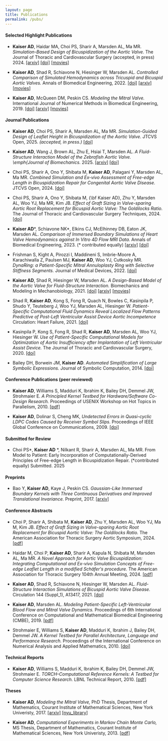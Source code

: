 ```yaml
---
layout: page
title: Publications
permalink: /pubs/
---
```


#### Selected Highlight Publications 

* __Kaiser AD__, Haidar MA, Choi PS, Sharir A, Marsden AL, Ma MR. _Simulation-Based Design of Bicuspidization of the Aortic Valve._ The Journal of Thoracic and Cardiovascular Surgery (accepted, in press) 2024. [[arxiv]](https://arxiv.org/abs/2309.14239) [[doi]](https://doi.org/10.1016/j.jtcvs.2023.12.027) [[movies]](https://www.youtube.com/watch?v=G-mf0jRN0kk&list=PLVE1-rUYcsaLWMi2I0PFCpZWIVZOQ74lF&pp=iAQB)

* __Kaiser AD__, Shad R, Schiavone N, Hiesinger W, Marsden AL. _Controlled Comparison of Simulated Hemodynamics across Tricuspid and Bicuspid Aortic Valves._ Annals of Biomedical Engineering, 2022. [[doi]](https://doi.org/10.1007/s10439-022-02983-4) [[arxiv]](https://arxiv.org/abs/2109.08261) [[movies]](https://www.youtube.com/watch?v=SQrFoCUKOk0&list=PLVE1-rUYcsaJYmYqGy7Y5xFfdontjI1Xq)

* __Kaiser AD__, McQueen DM, Peskin CS. _Modeling the Mitral Valve._ International Journal of Numerical Methods in Biomedical Engineering, 2019. [[doi]](http://doi.org/10.1002/cnm.3240) [[arxiv]](https://arxiv.org/abs/2109.08261) [[movies]](https://www.youtube.com/watch?v=GjXboGhaeb4&list=PLVE1-rUYcsaJXpy5_xfRvsNxcj3Rb_azW)


#### Journal Publications


* __Kaiser AD__, Choi PS, Sharir A, Marsden AL, Ma MR. _Simulation-Guided Design of Leaflet Height in Bicuspidization of the Aortic Valve._ JTCVS Open, 2025. _(accepted, in press.)_
[[doi]](https://doi.org/10.1016/j.xjon.2025.09.038)

* __Kaiser AD__,  Wang J, Brown AL,  Zhu E, Hsiai T, Marsden AL. _A Fluid-Structure Interaction Model of the Zebrafish Aortic Valve. \emph{Journal of Biomechanics._ 2025. [[arxiv]](https://arxiv.org/abs/2412.18056) [[doi]](https://doi.org/10.1016/j.jbiomech.2025.112794)


* Choi PS, Sharir A, Ono Y, Shibata M, __Kaiser AD__, Palagani Y, Marsden AL, Ma MR. _Combined Simulation and Ex-vivo Assessment of Free-edge Length in Bicuspidization Repair for Congenital Aortic Valve Disease._ JTCVS Open, 2024. [[doi]](https://doi.org/10.1016/j.xjon.2024.09.008)


* Choi PS,  Sharir A,  Ono Y,  Shibata M, {\bf Kaiser AD},  Zhu Y, Marsden AL,  Woo YJ, Ma MR, Kim JB. _Effect of Graft Sizing in Valve-sparing Aortic Root Replacement for Bicuspid Aortic Valve: The Goldilocks Ratio._ The Journal of Thoracic and Cardiovascular Surgery Techniques, 2024. [[doi]](https://doi.org/10.1016/j.xjtc.2024.03.025)


* __Kaiser AD__\*, Schiavone NK\*, Elkins CJ, McElhinney DB, Eaton JK, Marsden AL. _Comparison of Immersed Boundary Simulations of Heart Valve Hemodynamics against In Vitro 4D Flow MRI Data._  Annals of Biomedical Engineering, 2023. (\* contributed equally) [[arxiv]](https://arxiv.org/abs/2111.00720) [[doi]](https://doi.org/10.1007/s10439-023-03266-2)


* Frishman S, Kight A, Pirozzi I, Maddineni S, Imbrie-Moore A, Karachiwalla Z, Paulsen MJ, __Kaiser AD__, Woo YJ, Cutkosky MR. _DynaRing: a Patient-Specific Mitral Annuloplasty Ring with Selective Stiffness Segments._ Journal of Medical Devices, 2022. [[doi]](https://doi.org/10.1115/1.4054445)

* __Kaiser AD__, Shad R, Hiesinger W, Marsden AL. _A Design-Based Model of the Aortic Valve for Fluid-Structure Interaction._ Biomechanics and Modeling in Mechanobiology, 2021. [[doi]](https://doi.org/10.1007/s10237-021-01516-7) [[arxiv]](https://arxiv.org/abs/2010.02346) [[movies]](https://www.youtube.com/watch?v=SJcHaGk16sc&list=PLVE1-rUYcsaIz6k1Rr6vJxsAeDRTptpLA)

* Shad R, __Kaiser AD__, Kong S, Fong R, Quach N, Bowles C, Kasinpila P, Shudo Y, Teuteberg J, Woo YJ, Marsden AL, Hiesinger W. _Patient-Specific Computational Fluid Dynamics Reveal Localized Flow Patterns Predictive of Post-Left Ventricular Assist Device Aortic Incompetence_ Circulation: Heart Failure, 2021. [[doi]](https://www.ahajournals.org/doi/10.1161/CIRCHEARTFAILURE.120.008034)

* Kasinpila P, Kong S, Fong R, Shad R, __Kaiser AD__, Marsden AL, Woo YJ, Hiesinger W. _Use of Patient-Specific Computational Models for Optimization of Aortic Insufficiency after Implantation of Left Ventricular Assist Device._ The Journal of Thoracic and Cardiovascular Surgery, 2020. [[doi]](https://doi.org/10.1016/j.jtcvs.2020.04.164)

* Bailey DH, Borwein JM, __Kaiser AD__. _Automated Simplification of Large Symbolic Expressions._ Journal of Symbolic Computation, 2014. [[doi]](https://doi.org/10.1016/j.jsc.2013.09.001)



#### Conference Publications (peer reviewed)

* __Kaiser AD__, Williams S, Madduri K, Ibrahim K, Bailey DH, Demmel JW, Strohmaier E. _A Principled Kernel Testbed for Hardware/Software Co-Design Research._ Proceedings of USENIX Workshop on Hot Topics in Parallelism, 2010. [[pdf]](https://static.usenix.org/event/hotpar10/tech/full_papers/Kaiser.pdf)

* __Kaiser AD__, Dolinar S, Cheng MK, _Undetected Errors in Quasi-cyclic LDPC Codes Caused by Receiver Symbol Slips._ Proceedings of IEEE Global Conference on Communications, 2009. [[doi]](https://doi.org/10.1109/GLOCOM.2009.5425765)



#### Submitted for Review 

* Choi PS\*, __Kaiser AD__ \*, Nilkant R, Sharir A, Marsden AL, Ma MR. From Model to Patient: Early Incorporation of Computationally-Derived Principles of Free-edge Length in Bicuspidization Repair. (\*contributed equally) Submitted. 2025





#### Preprints

* Bao Y, __Kaiser AD__, Kaye J, Peskin CS. _Gaussian-Like Immersed Boundary Kernels with Three Continuous Derivatives and Improved Translational Invariance._ Preprint, 2017. [[arxiv]](https://arxiv.org/abs/1505.07529v4)

#### Conference Abstracts

* Choi P, Sharir A, Shibata M, __Kaiser AD__, Zhu Y, Marsden AL, Woo YJ, Ma M, Kim JB. 
_Effect of Graft Sizing in Valve-sparing Aortic Root Replacement for Bicuspid Aortic Valve: The Goldilocks Ratio._ The American Association for Thoracic Surgery Aortic Symposium, 2024. [[pdf]](https://www.aats.org/resources/effect-of-graft-sizing-in-valv-7713)


* Haidar M, Choi P, __Kaiser AD__, Sharir A, Kapula N, Shibata M, Marsden AL, Ma MR.
_A Novel Approach for Aortic Valve Bicuspidization: Integrating Computational and Ex-vivo Simulation Concepts of Free-edge Leaflet Length in a modified Schäfer's procedure._ The American Association for Thoracic Surgery 104th Annual Meeting, 2024. [[pdf]](https://www.aats.org/resources/a-novel-approach-for-aortic-va-7040)


* __Kaiser AD__, Shad R, Schiavone N, Hiesinger W, Marsden AL. _Fluid-Structure Interaction Simulations of Bicuspid Aortic Valve Disease._ Circulation 144 (Suppl_1), A13417, 2021. [[doi]](https://doi.org/10.1161/circ.144.suppl_1.13417)

* __Kaiser AD__, Marsden AL. _Modeling Patient-Specific Left-Ventricular Blood Flow and Mitral Valve Dynamics._ Proceedings of 6th International Conference on Computational and Mathematical Biomedical Engineering (CMBE), 2019. [[pdf]](ttps://www.compbiomed.net/getfile.php?type=14/site_documents&id=CMBE19proceedings-vol1.pdf)

* Strohmaier E, Williams S, __Kaiser AD__, Madduri K, Ibrahim J, Bailey DH, Demmel JW. _A Kernel Testbed for Parallel Architecture, Language and Performance Research._ Proceedings of the International Conference on Numerical Analysis and Applied Mathematics, 2010. [[doi]](https://doi.org/10.1063/1.3497950)

#### Technical Reports 

* __Kaiser AD__, Williams S, Madduri K, Ibrahim K, Bailey DH, Demmel JW, Strohmaier E. _TORCH–Computational Reference Kernels: A Testbed for Computer Science Research._ LBNL Technical Report, 2010. [[pdf]](https://escholarship.org/uc/item/8n36z5tn)


#### Theses 

* __Kaiser AD__, _Modeling the Mitral Valve,_ PhD Thesis, Department of Mathematics, Courant Institute of Mathematical Sciences, New York Univeristy, 2017. [[arxiv]](https://arxiv.org/abs/2208.13317) [[nyu_library]](https://bobcat.library.nyu.edu/permalink/f/ci13eu/nyu_aleph005985265)

* __Kaiser AD__, _Computational Experiments in Markov Chain Monte Carlo,_ MS Thesis, Department of Mathematics, Courant Institute of Mathematical Sciences, New York Univeristy, 2013. [[pdf]](/pdfs/kaiser_computational_exp_mcmc_ms_thesis_2013.pdf)




